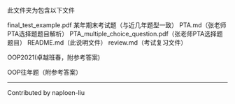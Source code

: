 此文件夹为包含以下文件

final_test_example.pdf 某年期末考试题（与近几年题型一致）
PTA.md（张老师PTA选择题题目解析）
PTA_multiple_choice_question.pdf（张老师PTA选择题题目）
README.md（此说明文件）
review.md（考试复习文件）

OOP2021(卓越班春，附参考答案)

OOP往年题（附参考答案）

---

Contributed by naploen-liu